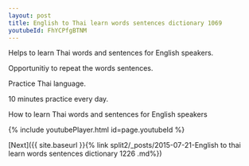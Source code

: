 ```yaml
---
layout: post
title: English to Thai learn words sentences dictionary 1069 
youtubeId: FhYCPfgBTNM
---
```

 
 
Helps to learn Thai words and sentences for English speakers.

Opportunitiy to repeat the words sentences. 

Practice Thai language. 
 
10 minutes practice every day. 
 
How to learn Thai words and sentences for English speakers 
 
{% include youtubePlayer.html id=page.youtubeId %}
 
 
[Next]({{ site.baseurl }}{% link  split2/_posts/2015-07-21-English to thai learn words sentences dictionary 1226 .md%})
 
